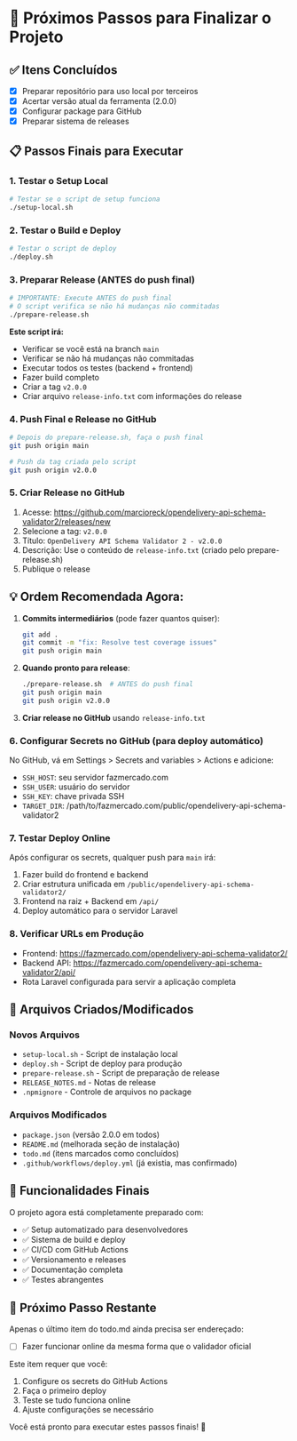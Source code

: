 # 🎯 Próximos Passos para Finalizar o Projeto

## ✅ Itens Concluídos
- [x] Preparar repositório para uso local por terceiros
- [x] Acertar versão atual da ferramenta (2.0.0)
- [x] Configurar package para GitHub
- [x] Preparar sistema de releases

## 📋 Passos Finais para Executar

### 1. Testar o Setup Local
```bash
# Testar se o script de setup funciona
./setup-local.sh
```

### 2. Testar o Build e Deploy
```bash
# Testar o script de deploy
./deploy.sh
```

### 3. Preparar Release (ANTES do push final)
```bash
# IMPORTANTE: Execute ANTES do push final
# O script verifica se não há mudanças não commitadas
./prepare-release.sh
```
**Este script irá:**
- Verificar se você está na branch `main`
- Verificar se não há mudanças não commitadas
- Executar todos os testes (backend + frontend)
- Fazer build completo
- Criar a tag `v2.0.0`
- Criar arquivo `release-info.txt` com informações do release

### 4. Push Final e Release no GitHub
```bash
# Depois do prepare-release.sh, faça o push final
git push origin main

# Push da tag criada pelo script
git push origin v2.0.0
```

### 5. Criar Release no GitHub
1. Acesse: https://github.com/marcioreck/opendelivery-api-schema-validator2/releases/new
2. Selecione a tag: `v2.0.0`
3. Título: `OpenDelivery API Schema Validator 2 - v2.0.0`
4. Descrição: Use o conteúdo de `release-info.txt` (criado pelo prepare-release.sh)
5. Publique o release

## 💡 **Ordem Recomendada Agora:**

1. **Commits intermediários** (pode fazer quantos quiser):
   ```bash
   git add .
   git commit -m "fix: Resolve test coverage issues"
   git push origin main
   ```

2. **Quando pronto para release**:
   ```bash
   ./prepare-release.sh  # ANTES do push final
   git push origin main
   git push origin v2.0.0
   ```

3. **Criar release no GitHub** usando `release-info.txt`

### 6. Configurar Secrets no GitHub (para deploy automático)
No GitHub, vá em Settings > Secrets and variables > Actions e adicione:
- `SSH_HOST`: seu servidor fazmercado.com
- `SSH_USER`: usuário do servidor
- `SSH_KEY`: chave privada SSH
- `TARGET_DIR`: /path/to/fazmercado.com/public/opendelivery-api-schema-validator2

### 7. Testar Deploy Online
Após configurar os secrets, qualquer push para `main` irá:
1. Fazer build do frontend e backend
2. Criar estrutura unificada em `/public/opendelivery-api-schema-validator2/`
3. Frontend na raiz + Backend em `/api/`
4. Deploy automático para o servidor Laravel

### 8. Verificar URLs em Produção
- Frontend: https://fazmercado.com/opendelivery-api-schema-validator2/
- Backend API: https://fazmercado.com/opendelivery-api-schema-validator2/api/
- Rota Laravel configurada para servir a aplicação completa

## 🔧 Arquivos Criados/Modificados

### Novos Arquivos
- `setup-local.sh` - Script de instalação local
- `deploy.sh` - Script de deploy para produção
- `prepare-release.sh` - Script de preparação de release
- `RELEASE_NOTES.md` - Notas de release
- `.npmignore` - Controle de arquivos no package

### Arquivos Modificados
- `package.json` (versão 2.0.0 em todos)
- `README.md` (melhorada seção de instalação)
- `todo.md` (itens marcados como concluídos)
- `.github/workflows/deploy.yml` (já existia, mas confirmado)

## 🌟 Funcionalidades Finais

O projeto agora está completamente preparado com:
- ✅ Setup automatizado para desenvolvedores
- ✅ Sistema de build e deploy
- ✅ CI/CD com GitHub Actions
- ✅ Versionamento e releases
- ✅ Documentação completa
- ✅ Testes abrangentes

## 🎉 Próximo Passo Restante

Apenas o último item do todo.md ainda precisa ser endereçado:
- [ ] Fazer funcionar online da mesma forma que o validador oficial

Este item requer que você:
1. Configure os secrets do GitHub Actions
2. Faça o primeiro deploy
3. Teste se tudo funciona online
4. Ajuste configurações se necessário

Você está pronto para executar estes passos finais! 🚀

